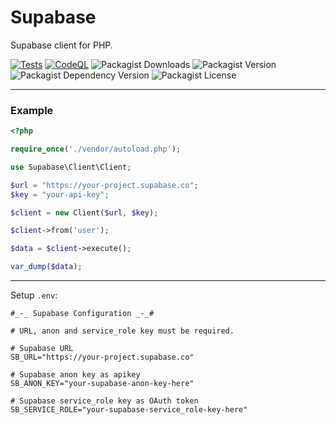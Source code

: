 # Supabase
Supabase client for PHP.

[![Tests](https://github.com/codebysushil/Supabase/actions/workflows/tests.yml/badge.svg)](https://github.com/codebysushil/Supabase/actions/workflows/tests.yml)
[![CodeQL](https://github.com/codebysushil/Supabase/actions/workflows/github-code-scanning/codeql/badge.svg)](https://github.com/codebysushil/Supabase/actions/workflows/github-code-scanning/codeql)
![Packagist Downloads](https://img.shields.io/packagist/dt/sushilk/supabase?style=flat&logo=packagist&label=Downloads&color=blue)
![Packagist Version](https://img.shields.io/packagist/v/sushilk/supabase?style=flat&logo=composer&logoColor=%23fff)
![Packagist Dependency Version](https://img.shields.io/packagist/dependency-v/sushilk/supabase/php?style=flat&logo=php&logoColor=blue&label=PHP&color=blue)
![Packagist License](https://img.shields.io/packagist/l/sushilk/supabase?style=flat&label=License&color=blue)

---

### Example

```php
<?php

require_once('./vendor/autoload.php');

use Supabase\Client\Client;

$url = "https://your-project.supabase.co";
$key = "your-api-key";

$client = new Client($url, $key);

$client->from('user');

$data = $client->execute();

var_dump($data);

```
---

Setup `.env`:

```env
#_-_ Supabase Configuration _-_#

# URL, anon and service_role key must be required.

# Supabase URL
SB_URL="https://your-project.supabase.co"

# Supabase anon key as apikey
SB_ANON_KEY="your-supabase-anon-key-here"

# Supabase service_role key as OAuth token
SB_SERVICE_ROLE="your-supabase-service_role-key-here"
```
